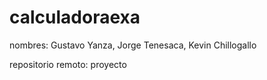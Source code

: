 # calculadoraexa

nombres: Gustavo Yanza, Jorge Tenesaca, Kevin Chillogallo

repositorio remoto:
proyecto
